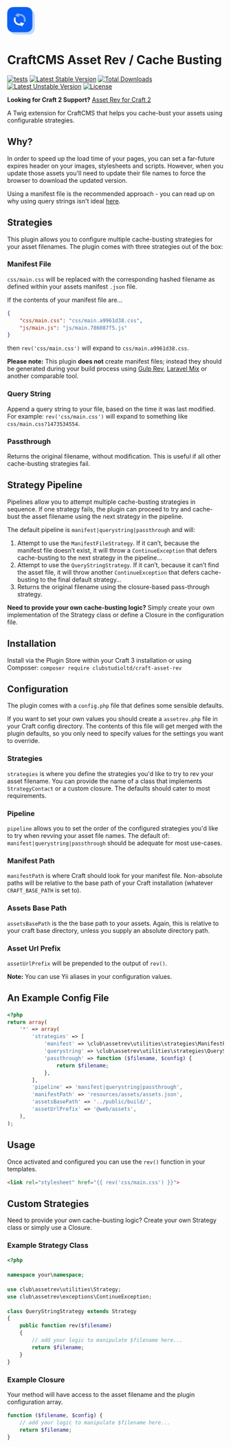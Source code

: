 <img src="./src/icon.svg" width="64">

# CraftCMS Asset Rev / Cache Busting
[![tests](https://github.com/clubstudioltd/craft-asset-rev/actions/workflows/tests.yml/badge.svg)](https://github.com/clubstudioltd/craft-asset-rev/actions/workflows/tests.yml)
[![Latest Stable Version](https://poser.pugx.org/clubstudioltd/craft-asset-rev/v/stable)](https://packagist.org/packages/clubstudioltd/craft-asset-rev)
[![Total Downloads](https://poser.pugx.org/clubstudioltd/craft-asset-rev/downloads)](https://packagist.org/packages/clubstudioltd/craft-asset-rev)
[![Latest Unstable Version](https://poser.pugx.org/clubstudioltd/craft-asset-rev/v/unstable)](https://packagist.org/packages/clubstudioltd/craft-asset-rev)
[![License](https://poser.pugx.org/clubstudioltd/craft-asset-rev/license)](https://packagist.org/packages/clubstudioltd/craft-asset-rev)

**Looking for Craft 2 Support?** [Asset Rev for Craft 2](https://github.com/clubstudioltd/craft-asset-rev/tree/v5)

A Twig extension for CraftCMS that helps you cache-bust your assets using configurable strategies.

## Why?
In order to speed up the load time of your pages, you can set a far-future expires header on your images, stylesheets and scripts. However, when you update those assets you'll need to update their file names to force the browser to download the updated version.

Using a manifest file is the recommended approach - you can read up on why using query strings isn't ideal [here](http://www.stevesouders.com/blog/2008/08/23/revving-filenames-dont-use-querystring/).

## Strategies
This plugin allows you to configure multiple cache-busting strategies for your asset filenames.  The plugin comes with three strategies out of the box:

### Manifest File
`css/main.css` will be replaced with the corresponding hashed filename as defined within your assets manifest `.json` file.

If the contents of your manifest file are...

```json
{
    "css/main.css": "css/main.a9961d38.css",
    "js/main.js": "js/main.786087f5.js"
}
```

then `rev('css/main.css')` will expand to `css/main.a9961d38.css`.

**Please note:** This plugin __does not__ create manifest files; instead they should be generated during your build process using [Gulp Rev](https://github.com/sindresorhus/gulp-rev), [Laravel Mix](https://github.com/JeffreyWay/laravel-mix) or another comparable tool.

### Query String
Append a query string to your file, based on the time it was last modified. For example: `rev('css/main.css')` will expand to something like `css/main.css?1473534554`.

### Passthrough
Returns the original filename, without modification. This is useful if all other cache-busting strategies fail.

## Strategy Pipeline
Pipelines allow you to attempt multiple cache-busting strategies in sequence. If one strategy fails, the plugin can proceed to try and cache-bust the asset filename using the next strategy in the pipeline.

The default pipeline is `manifest|querystring|passthrough` and will:

1. Attempt to use the `ManifestFileStrategy`. If it can’t, because the manifest file doesn’t exist, it will throw a `ContinueException` that defers cache-busting to the next strategy in the pipeline…
2. Attempt to use the `QueryStringStrategy`. If it can’t, because it can’t find the asset file, it will throw another `ContinueException` that defers cache-busting to the final default strategy…
3. Returns the original filename using the closure-based pass-through strategy.

**Need to provide your own cache-busting logic?** Simply create your own implementation of the Strategy class or define a Closure in the configuration file.

## Installation
Install via the Plugin Store within your Craft 3 installation or using Composer: `composer require clubstudioltd/craft-asset-rev`

## Configuration
The plugin comes with a `config.php` file that defines some sensible defaults.

If you want to set your own values you should create a `assetrev.php` file in your Craft config directory. The contents of this file will get merged with the plugin defaults, so you only need to specify values for the settings you want to override.

### Strategies
`strategies` is where you define the strategies you'd like to try to rev your asset filename. You can provide the name of a class that implements `StrategyContact` or a custom closure. The defaults should cater to most requirements.

### Pipeline
`pipeline` allows you to set the order of the configured strategies you'd like to try when revving your asset file names. The default of: `manifest|querystring|passthrough` should be adequate for most use-cases.

### Manifest Path
`manifestPath` is where Craft should look for your manifest file. Non-absolute paths will be relative to the base path of your Craft installation (whatever `CRAFT_BASE_PATH` is set to).

### Assets Base Path
`assetsBasePath` is the the base path to your assets. Again, this is relative to your craft base directory, unless you supply an absolute directory path.

### Asset Url Prefix
`assetUrlPrefix` will be prepended to the output of `rev()`.

**Note:** You can use Yii aliases in your configuration values.

## An Example Config File
```php
<?php
return array(
    '*' => array(
        'strategies' => [
            'manifest' => \club\assetrev\utilities\strategies\ManifestFileStrategy::class,
            'querystring' => \club\assetrev\utilities\strategies\QueryStringStrategy::class,
            'passthrough' => function ($filename, $config) {
                return $filename;
            },
        ],
        'pipeline' => 'manifest|querystring|passthrough',
        'manifestPath' => 'resources/assets/assets.json',
        'assetsBasePath' => '../public/build/',
        'assetUrlPrefix' => '@web/assets',
    ),
);
```

## Usage
Once activated and configured you can use the `rev()` function in your templates.

```html
<link rel="stylesheet" href="{{ rev('css/main.css') }}">
```

## Custom Strategies
Need to provide your own cache-busting logic? Create your own Strategy class or simply use a Closure.

### Example Strategy Class
```php
<?php

namespace your\namespace;

use club\assetrev\utilities\Strategy;
use club\assetrev\exceptions\ContinueException;

class QueryStringStrategy extends Strategy
{
    public function rev($filename)
    {
        // add your logic to manipulate $filename here...
        return $filename;
    }
}
```

### Example Closure
Your method will have access to the asset filename and the plugin configuration array.

```php
function ($filename, $config) {
    // add your logic to manipulate $filename here...
    return $filename;
}
```
